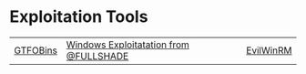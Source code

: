 # Exploitation Tools



|                                                            |                                                                                                     |                                                        |
| ---------------------------------------------------------- | --------------------------------------------------------------------------------------------------- | ------------------------------------------------------ |
| [GTFOBins](https://github.com/GTFOBins/GTFOBins.github.io) | [Windows Exploitatation from @FULLSHADE](https://github.com/FULLSHADE/WindowsExploitationResources) | [EvilWinRM](https://github.com/Hackplayers/evil-winrm) |
